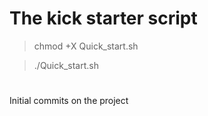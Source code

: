# The kick starter script

> chmod +X Quick_start.sh

> ./Quick_start.sh
# 
Initial commits on the project 
